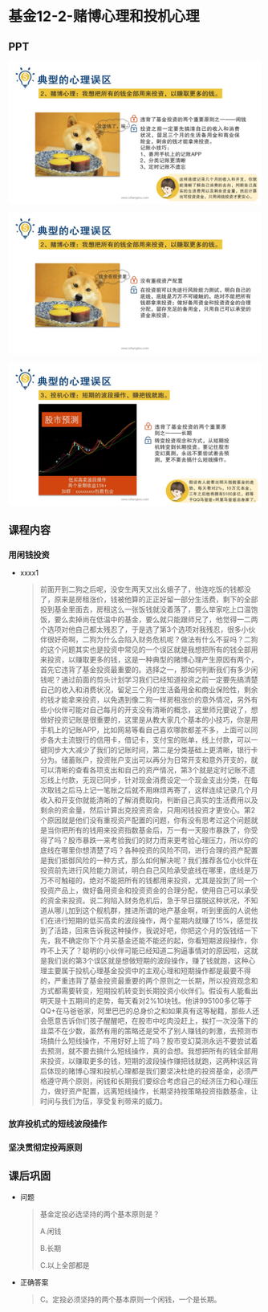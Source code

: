 # 基金12-2-赌博心理和投机心理

## PPT

![课程ppt](assets/12-2-1.jpeg)

![课程ppt](assets/12-2-2.jpeg)

![课程ppt](assets/12-2-3.jpeg)

## 课程内容

### 用闲钱投资

- xxxx1

  > 前面开到二狗之后呢，没安生两天又出幺蛾子了，他连吃饭的钱都没了，原来是房租涨价，钱被他算的正正好留一部分生活费，剩下的全部投到基金里面去，房租这么一张饭钱就没着落了，要么举家吃上口温饱饭，要么卖掉尚在低温中的基金，要么就只能跟师兄了，他觉得一二两个选项对他自己都太残忍了，于是选了第3个选项对我残忍，很多小伙伴很好奇啊，二狗为什么会陷入财务危机呢？做法有什么不妥吗？二狗的这个问题其实也是投资中常见的一个误区就是我想把所有的钱全部用来投资，以赚取更多的钱，这是一种典型的赌博心理产生原因有两个，首先它违背了基金投资最重要的。选择之一，那如何判断我们有多少闲钱呢？通过前面的剪头计划学习我们已经知道投资之前一定要先搞清楚自己的收入和消费状况，留足三个月的生活备用金和商业保险性，剩余的钱才能拿来投资，以免遇到像二狗一样房租涨价的意外情况，另外有些小伙伴可能对自己每月的开支没有清晰的概念，这里师兄要说了，想做好投资记账是很重要的，这里是从教大家几个基本的小技巧，你是用手机上的记账APP，比如网易等看自己喜欢哪款都差不多，上面可以同步各大主流银行的信用卡，借记卡，支付宝的账单，线上付款，可以一键同步大大减少了我们的记账时间，第二是分类基础上更清晰，银行卡分为。储蓄账户，投资账户支出可以再分为日常开支和意外开支的，就可以清晰的查看各项支出和自己的资产情况，第3个就是定时记账不遗忘线上付款，无现已同步，针对现金消费设定一个现金支出分类，在每次取钱之后马上记一笔账之后就不用麻烦再寄了，这样连续记录几个月收入和开支你就能清晰的了解消费取向，判断自己真实的生活费用以及剩余的资金量，然后计算出克投资资金，只用闲钱投资才更安心。第2个原因就是他们没有重视资产配置的问题，你有没有思考过这个问题就是当你把所有的钱用来投资指数基金后，万一有一天股市暴跌了，你受得了吗？股市暴跌一来考验我们的财力而来更考验心理压力，所以你的底线在哪里你想清楚了吗？各种投资的风险不同，进行合理的资产配置是我们抵御风险的一种方式，那么如何解决呢？我们推荐各位小伙伴在投资前先进行风险能力测试，明白自己风险承受底线在哪里，底线是万万不可触碰的，绝对不能把所有的钱都用来投资，尤其是投到了同一个投资产品上，做好备用资金和投资资金的合理分配，使用自己可以承受的资金来投资。说二狗陷入财务危机后，急于早日摆脱这种状况，不知道从哪儿加到这个舰机群，推进所谓的地产基金啊，听到里面的人说他们在进行短期的低买高卖的波段操作，两个星期内就赚了15%，感觉找到了活路，回来告诉我这种操作，我说好吧，你把这个月的饭钱结一下先，我不确定你下个月买基金还能不能还的起，你看短期波段操作，你咋不上天了？聪明的小伙伴可能已经知道二狗逼事情对的原因啦，这就是我们说的第3个误区就是想做短期的波段操作，赚了钱就跑，这种心理主要属于投机心理基金投资中的主观心理和短期操作都是最要不得的，严重违背了基金投资最重要的两个原则之一长期，所以投资观念和方式都需要转变，短期投机转变到长期投资小伙伴们。假设有人能看出明天是十五期间的走势，每天看对2%10块钱。他讲995100多亿等于QQ+在马爸爸家，阿里巴巴的总身价之和如果真有这等秘籍，那些人还会愿意告诉你们孩子醒醒吧，在股市中吃肉没赶上，挨打一次没落下的韭菜不在少数，虽然有用的策略还是受不了别人赚钱的刺激，去预测市场搞什么短线操作，不用好好上班了吗？股市变幻莫测永远不要尝试着去预测，就不要去搞什么短线操作，真的会想。我想把所有的钱全部用来投资，以赚取更多的钱，短期的波段操作赚把钱就跑，这两种误区背后体现的赌博心理和投机心理都是我们要坚决杜绝的投资基金，必须严格遵守两个原则，闲钱和长期我们要综合考虑自己的经济压力和心理压力，做好资产配置，远离短线操作，长期坚持按策略投资指数基金，让时间与我们为伍，享受复利带来的威力。

### 放弃投机式的短线波段操作

### 坚决贯彻定投两原则

## 课后巩固

- 问题

  > 基金定投必选坚持的两个基本原则是？
  >
  > A.闲钱
  >
  > B.长期
  >
  > C.以上全部都是

- 正确答案

  > C。定投必须坚持的两个基本原则一个闲钱，一个是长期。